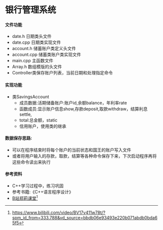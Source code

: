 # 银行管理系统
#### 文件功能
* date.h  日期类头文件
* date.cpp 日期类实现文件
* account.h  储蓄账户类定义头文件
* account.cpp 储蓄类账户类实现文件
* main.cpp   主函数文件
* Array.h 数组模版的头文件
* Controller类保存账户列表，当前日期和处理指定命令

#### 实现功能
* 类SavingsAccount
	* 成员数据:活期储备账户:账户id,余额balance，年利率rate
	* 函数成员:显示账户信息show,存款deposit,取款withdraw，结算利息settle,
	* total:总金额，static
	* 信用账户，使用类的继承


#### 数据保存思路:
* 可以在程序结束时将每个账户的当前状态和国王的账户写入文件
* 或者将用户输入的存款，取款，结算等各种命令保存下来，下次启动程序再将这些命令读出来执行


#### 参考资料
* C++学习过程中，练习巩固
* 参考书籍:《C++语言程序设计》
* [B站郑莉课堂](https://www.bilibili.com/video/BV17v411w78t/?spm_id_from=333.788&vd_source=bbdb06e93493e220b071abdb0bda65f5)[^1]


[^1]:https://www.bilibili.com/video/BV17v411w78t/?spm_id_from=333.788&vd_source=bbdb06e93493e220b071abdb0bda65f5
